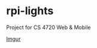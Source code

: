 rpi-lights
==========

Project for CS 4720 Web &amp; Mobile

[Imgur](http://i.imgur.com/2haGgbl.jpg)
